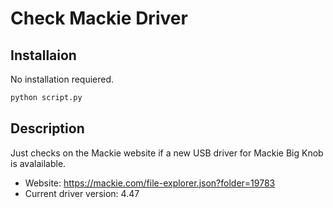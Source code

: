 # Check Mackie Driver

## Installaion

No installation requiered. 

```bash
python script.py
```

## Description

Just checks on the Mackie website if a new USB driver for Mackie Big Knob is avalailable.

* Website: https://mackie.com/file-explorer.json?folder=19783
* Current driver version: 4.47 
